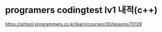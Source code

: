 # programers codingtest lv1 내적(c++)
https://school.programmers.co.kr/learn/courses/30/lessons/70128
